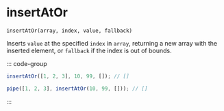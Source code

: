 # insertAtOr

`insertAtOr(array, index, value, fallback)`

Inserts `value` at the specified `index` in `array`, returning a new array with the inserted element, or `fallback` if the index is out of bounds.

::: code-group

```ts [data-first]
insertAtOr([1, 2, 3], 10, 99, []); // []
```

```ts [data-last]
pipe([1, 2, 3], insertAtOr(10, 99, [])); // []
```

:::

